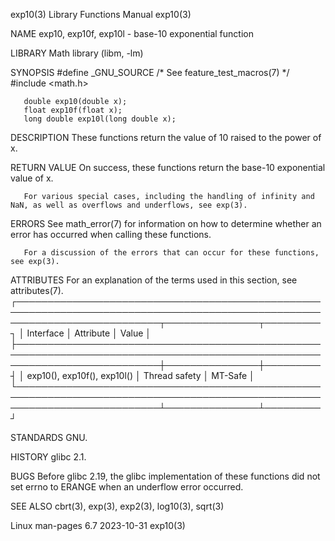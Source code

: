 exp10(3)							   Library Functions Manual							      exp10(3)

NAME
       exp10, exp10f, exp10l - base-10 exponential function

LIBRARY
       Math library (libm, -lm)

SYNOPSIS
       #define _GNU_SOURCE	   /* See feature_test_macros(7) */
       #include <math.h>

       double exp10(double x);
       float exp10f(float x);
       long double exp10l(long double x);

DESCRIPTION
       These functions return the value of 10 raised to the power of x.

RETURN VALUE
       On success, these functions return the base-10 exponential value of x.

       For various special cases, including the handling of infinity and NaN, as well as overflows and underflows, see exp(3).

ERRORS
       See math_error(7) for information on how to determine whether an error has occurred when calling these functions.

       For a discussion of the errors that can occur for these functions, see exp(3).

ATTRIBUTES
       For an explanation of the terms used in this section, see attributes(7).
       ┌───────────────────────────────────────────────────────────────────────────────────────────────────────────────────────────┬───────────────┬─────────┐
       │ Interface														   │ Attribute	   │ Value   │
       ├───────────────────────────────────────────────────────────────────────────────────────────────────────────────────────────┼───────────────┼─────────┤
       │ exp10(), exp10f(), exp10l()												   │ Thread safety │ MT-Safe │
       └───────────────────────────────────────────────────────────────────────────────────────────────────────────────────────────┴───────────────┴─────────┘

STANDARDS
       GNU.

HISTORY
       glibc 2.1.

BUGS
       Before glibc 2.19, the glibc implementation of these functions did not set errno to ERANGE when an underflow error occurred.

SEE ALSO
       cbrt(3), exp(3), exp2(3), log10(3), sqrt(3)

Linux man-pages 6.7							  2023-10-31								      exp10(3)
